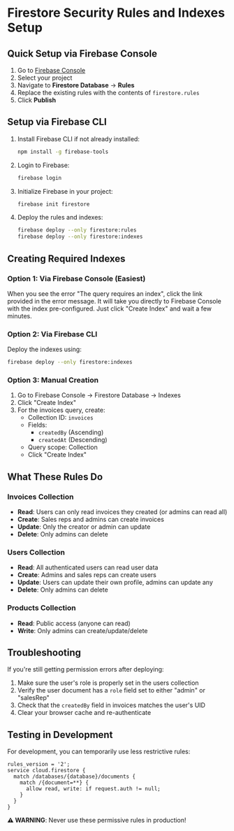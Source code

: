 # Firestore Security Rules and Indexes Setup

## Quick Setup via Firebase Console

1. Go to [Firebase Console](https://console.firebase.google.com)
2. Select your project
3. Navigate to **Firestore Database** → **Rules**
4. Replace the existing rules with the contents of `firestore.rules`
5. Click **Publish**

## Setup via Firebase CLI

1. Install Firebase CLI if not already installed:
   ```bash
   npm install -g firebase-tools
   ```

2. Login to Firebase:
   ```bash
   firebase login
   ```

3. Initialize Firebase in your project:
   ```bash
   firebase init firestore
   ```

4. Deploy the rules and indexes:
   ```bash
   firebase deploy --only firestore:rules
   firebase deploy --only firestore:indexes
   ```

## Creating Required Indexes

### Option 1: Via Firebase Console (Easiest)
When you see the error "The query requires an index", click the link provided in the error message. It will take you directly to Firebase Console with the index pre-configured. Just click "Create Index" and wait a few minutes.

### Option 2: Via Firebase CLI
Deploy the indexes using:
```bash
firebase deploy --only firestore:indexes
```

### Option 3: Manual Creation
1. Go to Firebase Console → Firestore Database → Indexes
2. Click "Create Index"
3. For the invoices query, create:
   - Collection ID: `invoices`
   - Fields: 
     - `createdBy` (Ascending)
     - `createdAt` (Descending)
   - Query scope: Collection
   - Click "Create Index"

## What These Rules Do

### Invoices Collection
- **Read**: Users can only read invoices they created (or admins can read all)
- **Create**: Sales reps and admins can create invoices
- **Update**: Only the creator or admin can update
- **Delete**: Only admins can delete

### Users Collection
- **Read**: All authenticated users can read user data
- **Create**: Admins and sales reps can create users
- **Update**: Users can update their own profile, admins can update any
- **Delete**: Only admins can delete

### Products Collection
- **Read**: Public access (anyone can read)
- **Write**: Only admins can create/update/delete

## Troubleshooting

If you're still getting permission errors after deploying:

1. Make sure the user's role is properly set in the users collection
2. Verify the user document has a `role` field set to either "admin" or "salesRep"
3. Check that the `createdBy` field in invoices matches the user's UID
4. Clear your browser cache and re-authenticate

## Testing in Development

For development, you can temporarily use less restrictive rules:

```
rules_version = '2';
service cloud.firestore {
  match /databases/{database}/documents {
    match /{document=**} {
      allow read, write: if request.auth != null;
    }
  }
}
```

**⚠️ WARNING**: Never use these permissive rules in production!